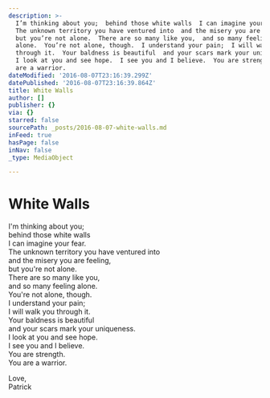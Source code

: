 ```yaml
---
description: >-
  I’m thinking about you;  behind those white walls  I can imagine your fear. 
  The unknown territory you have ventured into  and the misery you are feeling, 
  but you’re not alone.  There are so many like you,  and so many feeling
  alone.  You’re not alone, though.  I understand your pain;  I will walk you
  through it.  Your baldness is beautiful  and your scars mark your uniqueness. 
  I look at you and see hope.  I see you and I believe.  You are strength.  You
  are a warrior.
dateModified: '2016-08-07T23:16:39.299Z'
datePublished: '2016-08-07T23:16:39.864Z'
title: White Walls
author: []
publisher: {}
via: {}
starred: false
sourcePath: _posts/2016-08-07-white-walls.md
inFeed: true
hasPage: false
inNav: false
_type: MediaObject

---
```

# White Walls

I'm thinking about you;  
behind those white walls  
I can imagine your fear.  
The unknown territory you have ventured into  
and the misery you are feeling,  
but you're not alone.  
There are so many like you,  
and so many feeling alone.  
You're not alone, though.  
I understand your pain;  
I will walk you through it.  
Your baldness is beautiful  
and your scars mark your uniqueness.  
I look at you and see hope.  
I see you and I believe.  
You are strength.  
You are a warrior.

Love,  
Patrick